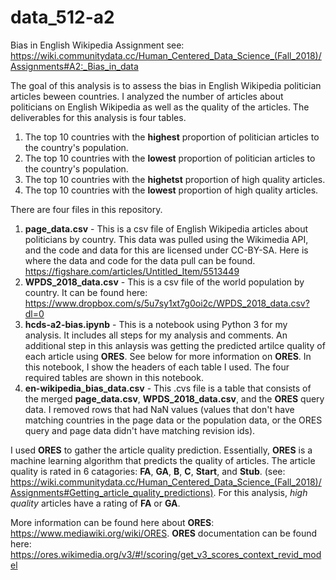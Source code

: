 # data_512-a2
Bias in English Wikipedia Assignment
see: https://wiki.communitydata.cc/Human_Centered_Data_Science_(Fall_2018)/Assignments#A2:_Bias_in_data

The goal of this analysis is to assess the bias in English Wikipedia politician articles beween countries. I analyzed the number of articles about politicians on English Wikipedia as well as the quality of the articles. The deliverables for this analysis is four tables.

1. The top 10 countries with the **highest** proportion of politician articles to the country's population.
2. The top 10 countries with the **lowest** proportion of politician articles to the country's population.
3. The top 10 countries with the **highetst** proportion of high quality articles.
4. The top 10 countries with the **lowest** proportion of high quality articles.

There are four files in this repository.
1. **page_data.csv** - This is a csv file of English Wikipedia articles about politicians by country. This data was pulled using the Wikimedia API, and the code and data for this are licensed under CC-BY-SA. Here is where the data and code for the data pull can be found. https://figshare.com/articles/Untitled_Item/5513449
2. **WPDS_2018_data.csv** - This is a csv file of the world population by country. It can be found here: https://www.dropbox.com/s/5u7sy1xt7g0oi2c/WPDS_2018_data.csv?dl=0
3. **hcds-a2-bias.ipynb** - This is a notebook using Python 3 for my analysis. It includes all steps for my analysis and comments. An additional step in this anlaysis was getting the predicted artilce quality of each article using **ORES**. See below for more information on **ORES**. In this notebook, I show the headers of each table I used. The four required tables are shown in this notebook. 
4. **en-wikipedia_bias_data.csv** - This .cvs file is a table that consists of the merged **page_data.csv**, **WPDS_2018_data.csv**, and the **ORES** query data. I removed rows that had NaN values (values that don't have matching countries in the page data or the population data, or the ORES query and page data didn't have matching revision ids). 

I used **ORES** to gather the article quality prediction. Essentially, **ORES** is a machine learning algorithm that predicts the quality of articles. The article quality is rated in 6 catagories: **FA**, **GA**, **B**, **C**, **Start**, and **Stub**. (see: https://wiki.communitydata.cc/Human_Centered_Data_Science_(Fall_2018)/Assignments#Getting_article_quality_predictions). For this analysis, *high quality* articles have a rating of **FA** or **GA**. 

More information can be found here about **ORES**: https://www.mediawiki.org/wiki/ORES. 
**ORES** documentation can be found here: https://ores.wikimedia.org/v3/#!/scoring/get_v3_scores_context_revid_model

